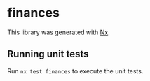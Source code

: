 # finances

This library was generated with [Nx](https://nx.dev).

## Running unit tests

Run `nx test finances` to execute the unit tests.
